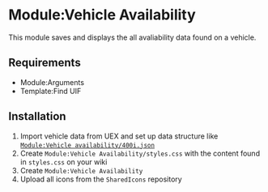 # Module:Vehicle Availability

This module saves and displays the all avaliability data found on a vehicle.

## Requirements
- Module:Arguments
- Template:Find UIF

## Installation
1. Import vehicle data from UEX and set up data structure like [`Module:Vehicle availability/400i.json`](https://starcitizen.tools/Module:Vehicle_availability/400i.json)
2. Create `Module:Vehicle Availability/styles.css` with the content found in `styles.css` on your wiki 
3. Create `Module:Vehicle Availability`
4. Upload all icons from the `SharedIcons` repository 
